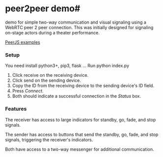 # peer2peer demo#

demo for simple two-way communication and visual signaling using a WebRTC peer 2 peer connection.
This was initially designed for signaling on-stage actors during a theater performance.

[PeerJS examples](https://peerjs.com/examples)

### Setup ###
You need install python3+, pip3, flask ...
Run python index.py

1. Click receive on the receiving device.
2. Click send on the sending device.
3. Copy the ID from the receiving device to the sending device's ID field.
4. Press *Connect*.
4. Both should indicate a successful connection in the *Status* box.

### Features ###

The receiver has access to large indicators for standby, go, fade, and stop signals. 

The sender has access to buttons that send the standby, go, fade, and stop signals, triggering the receiver's indicators.

Both have access to a two-way messenger for additional communication.

